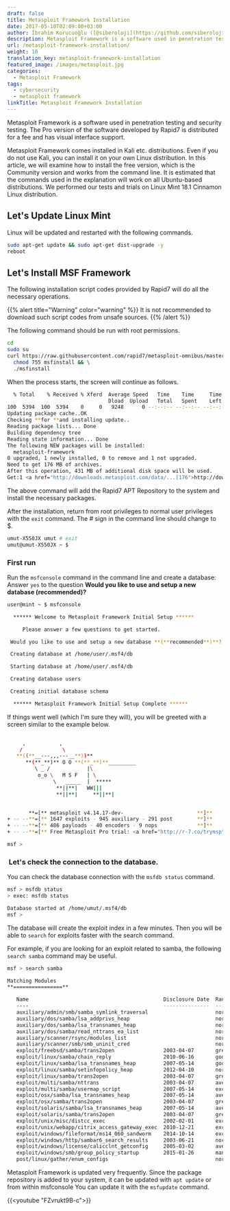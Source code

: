 ```yaml
---
draft: false
title: Metasploit Framework Installation
date: 2017-05-10T02:09:00+03:00
author: İbrahim Korucuoğlu ([@siberoloji](https://github.com/siberoloji))
description: Metasploit Framework is a software used in penetration testing and security testing. The Pro version of the software developed by Rapid7 is distributed for a fee and has visual interface support.
url: /metasploit-framework-installation/
weight: 10
translation_key: metasploit-framework-installation
featured_image: /images/metasploit.jpg
categories:
  - Metasploit Framework
tags:
  - cybersecurity
  - metasploit framework
linkTitle: Metasploit Framework Installation
---
```


Metasploit Framework is a software used in penetration testing and security testing. The Pro version of the software developed by Rapid7 is distributed for a fee and has visual interface support.

Metasploit Framework comes installed in Kali etc. distributions. Even if you do not use Kali, you can install it on your own Linux distribution. In this article, we will examine how to install the free version, which is the Community version and works from the command line. It is estimated that the commands used in the explanation will work on all Ubuntu-based distributions. We performed our tests and trials on Linux Mint 18.1 Cinnamon Linux distribution.

## Let's Update Linux Mint

Linux will be updated and restarted with the following commands.

```bash
sudo apt-get update && sudo apt-get dist-upgrade -y
reboot
```

## Let's Install MSF Framework

The following installation script codes provided by Rapid7 will do all the necessary operations.

{{% alert title="Warning" color="warning" %}}
It is not recommended to download such script codes from unsafe sources.
{{% /alert %}}

The following command should be run with root permissions.

```bash
cd
sudo su
curl https://raw.githubusercontent.com/rapid7/metasploit-omnibus/master/config/templates/metasploit-framework-wrappers/msfupdate.erb > msfinstall && \
  chmod 755 msfinstall && \
  ./msfinstall
```

When the process starts, the screen will continue as follows.

```bash
  % Total    % Received % Xferd  Average Speed   Time    Time     Time  Current
                                 Dload  Upload   Total   Spent    Left  Speed
100  5394  100  5394    0     0   9248      0 --:--:-- --:--:-- --:--:--  9252
Updating package cache..OK
Checking **for **and installing update..
Reading package lists... Done
Building dependency tree       
Reading state information... Done
The following NEW packages will be installed:
  metasploit-framework
0 upgraded, 1 newly installed, 0 to remove and 1 not upgraded.
Need to get 176 MB of archives.
After this operation, 431 MB of additional disk space will be used.
Get:1 <a href="http://downloads.metasploit.com/data/...[176">http://downloads.metasploit.com/data/...[176</a> MB]

```

The above command will add the Rapid7 APT Repository to the system and install the necessary packages.

After the installation, return from root privileges to normal user privileges with the `exit` command. The # sign in the command line should change to $.

```bash
umut-X550JX umut # exit
umut@umut-X550JX ~ $
```

### First run

Run the `msfconsole` command in the command line and create a database: Answer `yes` to the question **Would you like to use and setup a new database (recommended)?**

```bash
user@mint ~ $ msfconsole

  ****** Welcome to Metasploit Framework Initial Setup ******

     Please answer a few questions to get started.

 Would you like to use and setup a new database **(**recommended**)**? yes

 Creating database at /home/user/.msf4/db

 Starting database at /home/user/.msf4/db

 Creating database users

 Creating initial database schema

  ****** Metasploit Framework Initial Setup Complete ******

```

If things went well (which I'm sure they will), you will be greeted with a screen similar to the example below.

```bash
                                                  
     ,           ,
    /             \
   **((**__---,,,---__**))**
      **(**_**)** O O **(**_**)**_________
         \ _ /            |\
          o_o \   M S F   | \
               \   _____  |  *****
                **||**|   WW|||
                **||**|     **||**|


       **=[** metasploit v4.14.17-dev-                        **]**
+ -- --**=[** 1647 exploits - 945 auxiliary - 291 post        **]**
+ -- --**=[** 486 payloads - 40 encoders - 9 nops             **]**
+ -- --**=[** Free Metasploit Pro trial: <a href="http://r-7.co/trymsp">http://r-7.co/trymsp</a> **]**

msf > 
```

###  Let's check the connection to the database.

You can check the database connection with the `msfdb status` command.

```bash
msf > msfdb status
> exec: msfdb status

Database started at /home/umut/.msf4/db
msf > 
```

The database will create the exploit index in a few minutes. Then you will be able to `search` for exploits faster with the search command.

For example, if you are looking for an exploit related to samba, the following `search samba` command may be useful.

```bash
msf > search samba

Matching Modules
**================**

   Name                                            Disclosure Date  Rank       Description
   ----                                            ---------------  ----       -----------
   auxiliary/admin/smb/samba_symlink_traversal                      normal     Samba Symlink Directory Traversal
   auxiliary/dos/samba/lsa_addprivs_heap                            normal     Samba lsa_io_privilege_set Heap Overflow
   auxiliary/dos/samba/lsa_transnames_heap                          normal     Samba lsa_io_trans_names Heap Overflow
   auxiliary/dos/samba/read_nttrans_ea_list                         normal     Samba read_nttrans_ea_list Integer Overflow
   auxiliary/scanner/rsync/modules_list                             normal     List Rsync Modules
   auxiliary/scanner/smb/smb_uninit_cred                            normal     Samba _netr_ServerPasswordSet Uninitialized Credential State
   exploit/freebsd/samba/trans2open                2003-04-07       great      Samba trans2open Overflow **(*******BSD x86**)**
   exploit/linux/samba/chain_reply                 2010-06-16       good       Samba chain_reply Memory Corruption **(**Linux x86**)**
   exploit/linux/samba/lsa_transnames_heap         2007-05-14       good       Samba lsa_io_trans_names Heap Overflow
   exploit/linux/samba/setinfopolicy_heap          2012-04-10       normal     Samba SetInformationPolicy AuditEventsInfo Heap Overflow
   exploit/linux/samba/trans2open                  2003-04-07       great      Samba trans2open Overflow **(**Linux x86**)**
   exploit/multi/samba/nttrans                     2003-04-07       average    Samba 2.2.2 - 2.2.6 nttrans Buffer Overflow
   exploit/multi/samba/usermap_script              2007-05-14       excellent  Samba "username map script" Command Execution
   exploit/osx/samba/lsa_transnames_heap           2007-05-14       average    Samba lsa_io_trans_names Heap Overflow
   exploit/osx/samba/trans2open                    2003-04-07       great      Samba trans2open Overflow **(**Mac OS X PPC**)**
   exploit/solaris/samba/lsa_transnames_heap       2007-05-14       average    Samba lsa_io_trans_names Heap Overflow
   exploit/solaris/samba/trans2open                2003-04-07       great      Samba trans2open Overflow **(**Solaris SPARC**)**
   exploit/unix/misc/distcc_exec                   2002-02-01       excellent  DistCC Daemon Command Execution
   exploit/unix/webapp/citrix_access_gateway_exec  2010-12-21       excellent  Citrix Access Gateway Command Execution
   exploit/windows/fileformat/ms14_060_sandworm    2014-10-14       excellent  MS14-060 Microsoft Windows OLE Package Manager Code Execution
   exploit/windows/http/sambar6_search_results     2003-06-21       normal     Sambar 6 Search Results Buffer Overflow
   exploit/windows/license/calicclnt_getconfig     2005-03-02       average    Computer Associates License Client GETCONFIG Overflow
   exploit/windows/smb/group_policy_startup        2015-01-26       manual     Group Policy Script Execution From Shared Resource
   post/linux/gather/enum_configs                                   normal     Linux Gather Configurations

```

Metasploit Framework is updated very frequently. Since the package repository is added to your system, it can be updated with `apt update` or from within msfconsole You can update it with the `msfupdate` command.

{{<youtube "FZvrukt9B-c">}}
